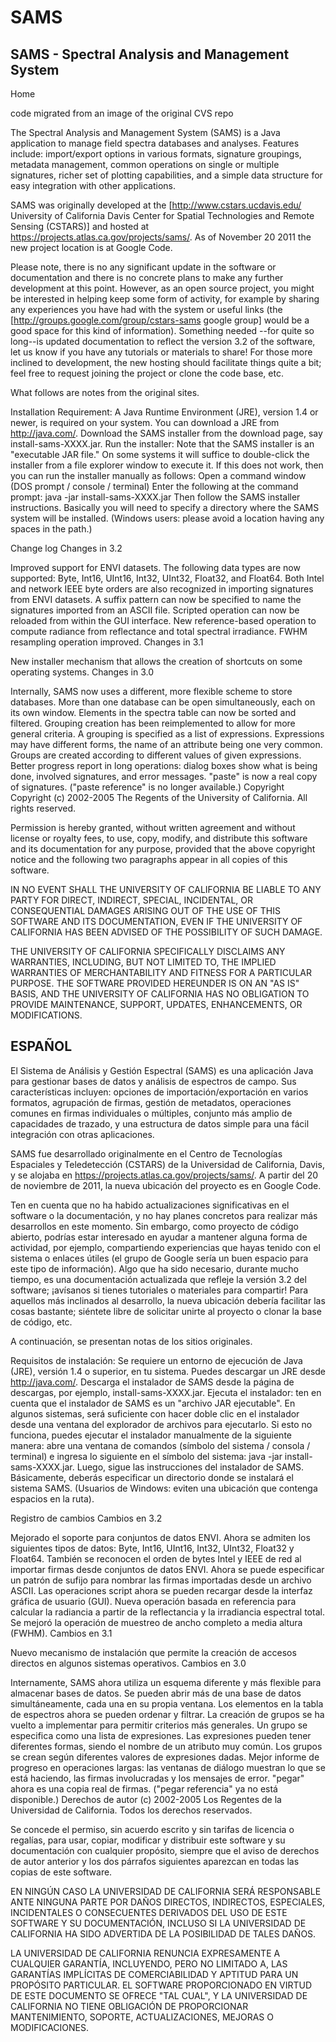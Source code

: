 # SAMS
## SAMS - Spectral Analysis and Management System

Home

code migrated from an image of the original CVS repo

The Spectral Analysis and Management System (SAMS) is a Java application to manage field spectra databases and analyses. Features include: import/export options in various formats, signature groupings, metadata management, common operations on single or multiple signatures, richer set of plotting capabilities, and a simple data structure for easy integration with other applications.

SAMS was originally developed at the [http://www.cstars.ucdavis.edu/ University of California Davis Center for Spatial Technologies and Remote Sensing (CSTARS)] and hosted at https://projects.atlas.ca.gov/projects/sams/. As of November 20 2011 the new project location is at Google Code.

Please note, there is no any significant update in the software or documentation and there is no concrete plans to make any further development at this point. However, as an open source project, you might be interested in helping keep some form of activity, for example by sharing any experiences you have had with the system or useful links (the [http://groups.google.com/group/cstars-sams google group] would be a good space for this kind of information). Something needed --for quite so long--is updated documentation to reflect the version 3.2 of the software, let us know if you have any tutorials or materials to share! For those more inclined to development, the new hosting should facilitate things quite a bit; feel free to request joining the project or clone the code base, etc.

What follows are notes from the original sites.

Installation
Requirement: A Java Runtime Environment (JRE), version 1.4 or newer, is required on your system. You can download a JRE from http://java.com/.
Download the SAMS installer from the download page, say install-sams-XXXX.jar.
Run the installer: Note that the SAMS installer is an "executable JAR file." On some systems it will suffice to double-click the installer from a file explorer window to execute it. If this does not work, then you can run the installer manually as follows:
Open a command window (DOS prompt / console / terminal)
Enter the following at the command prompt: java -jar install-sams-XXXX.jar
Then follow the SAMS installer instructions. Basically you will need to specify a directory where the SAMS system will be installed. (Windows users: please avoid a location having any spaces in the path.)

Change log
Changes in 3.2

Improved support for ENVI datasets. The following data types are now supported: Byte, Int16, UInt16, Int32, UInt32, Float32, and Float64. Both Intel and network IEEE byte orders are also recognized in importing signatures from ENVI datasets.
A suffix pattern can now be specified to name the signatures imported from an ASCII file.
Scripted operation can now be reloaded from within the GUI interface.
New reference-based operation to compute radiance from reflectance and total spectral irradiance.
FWHM resampling operation improved.
Changes in 3.1

New installer mechanism that allows the creation of shortcuts on some operating systems.
Changes in 3.0

Internally, SAMS now uses a different, more flexible scheme to store databases.
More than one database can be open simultaneously, each on its own window.
Elements in the spectra table can now be sorted and filtered.
Grouping creation has been reimplemented to allow for more general criteria. A grouping is specified as a list of expressions. Expressions may have different forms, the name of an attribute being one very common. Groups are created according to different values of given expressions.
Better progress report in long operations: dialog boxes show what is being done, involved signatures, and error messages.
"paste" is now a real copy of signatures. ("paste reference" is no longer available.)
Copyright
Copyright (c) 2002-2005 The Regents of the University of California. All rights reserved.

Permission is hereby granted, without written agreement and without license or royalty fees, to use, copy, modify, and distribute this software and its documentation for any purpose, provided that the above copyright notice and the following two paragraphs appear in all copies of this software.

IN NO EVENT SHALL THE UNIVERSITY OF CALIFORNIA BE LIABLE TO ANY PARTY FOR DIRECT, INDIRECT, SPECIAL, INCIDENTAL, OR CONSEQUENTIAL DAMAGES ARISING OUT OF THE USE OF THIS SOFTWARE AND ITS DOCUMENTATION, EVEN IF THE UNIVERSITY OF CALIFORNIA HAS BEEN ADVISED OF THE POSSIBILITY OF SUCH DAMAGE.

THE UNIVERSITY OF CALIFORNIA SPECIFICALLY DISCLAIMS ANY WARRANTIES, INCLUDING, BUT NOT LIMITED TO, THE IMPLIED WARRANTIES OF MERCHANTABILITY AND FITNESS FOR A PARTICULAR PURPOSE. THE SOFTWARE PROVIDED HEREUNDER IS ON AN "AS IS" BASIS, AND THE UNIVERSITY OF CALIFORNIA HAS NO OBLIGATION TO PROVIDE MAINTENANCE, SUPPORT, UPDATES, ENHANCEMENTS, OR MODIFICATIONS.

## ESPAÑOL
El Sistema de Análisis y Gestión Espectral (SAMS) es una aplicación Java para gestionar bases de datos y análisis de espectros de campo. Sus características incluyen: opciones de importación/exportación en varios formatos, agrupación de firmas, gestión de metadatos, operaciones comunes en firmas individuales o múltiples, conjunto más amplio de capacidades de trazado, y una estructura de datos simple para una fácil integración con otras aplicaciones.

SAMS fue desarrollado originalmente en el Centro de Tecnologías Espaciales y Teledetección (CSTARS) de la Universidad de California, Davis, y se alojaba en https://projects.atlas.ca.gov/projects/sams/. A partir del 20 de noviembre de 2011, la nueva ubicación del proyecto es en Google Code.

Ten en cuenta que no ha habido actualizaciones significativas en el software o la documentación, y no hay planes concretos para realizar más desarrollos en este momento. Sin embargo, como proyecto de código abierto, podrías estar interesado en ayudar a mantener alguna forma de actividad, por ejemplo, compartiendo experiencias que hayas tenido con el sistema o enlaces útiles (el grupo de Google sería un buen espacio para este tipo de información). Algo que ha sido necesario, durante mucho tiempo, es una documentación actualizada que refleje la versión 3.2 del software; ¡avísanos si tienes tutoriales o materiales para compartir! Para aquellos más inclinados al desarrollo, la nueva ubicación debería facilitar las cosas bastante; siéntete libre de solicitar unirte al proyecto o clonar la base de código, etc.

A continuación, se presentan notas de los sitios originales.

Requisitos de instalación: Se requiere un entorno de ejecución de Java (JRE), versión 1.4 o superior, en tu sistema. Puedes descargar un JRE desde http://java.com/. Descarga el instalador de SAMS desde la página de descargas, por ejemplo, install-sams-XXXX.jar. Ejecuta el instalador: ten en cuenta que el instalador de SAMS es un "archivo JAR ejecutable". En algunos sistemas, será suficiente con hacer doble clic en el instalador desde una ventana del explorador de archivos para ejecutarlo. Si esto no funciona, puedes ejecutar el instalador manualmente de la siguiente manera: abre una ventana de comandos (símbolo del sistema / consola / terminal) e ingresa lo siguiente en el símbolo del sistema: java -jar install-sams-XXXX.jar. Luego, sigue las instrucciones del instalador de SAMS. Básicamente, deberás especificar un directorio donde se instalará el sistema SAMS. (Usuarios de Windows: eviten una ubicación que contenga espacios en la ruta).

Registro de cambios Cambios en 3.2

Mejorado el soporte para conjuntos de datos ENVI. Ahora se admiten los siguientes tipos de datos: Byte, Int16, UInt16, Int32, UInt32, Float32 y Float64. También se reconocen el orden de bytes Intel y IEEE de red al importar firmas desde conjuntos de datos ENVI. Ahora se puede especificar un patrón de sufijo para nombrar las firmas importadas desde un archivo ASCII. Las operaciones script ahora se pueden recargar desde la interfaz gráfica de usuario (GUI). Nueva operación basada en referencia para calcular la radiancia a partir de la reflectancia y la irradiancia espectral total. Se mejoró la operación de muestreo de ancho completo a media altura (FWHM). Cambios en 3.1

Nuevo mecanismo de instalación que permite la creación de accesos directos en algunos sistemas operativos. Cambios en 3.0

Internamente, SAMS ahora utiliza un esquema diferente y más flexible para almacenar bases de datos. Se pueden abrir más de una base de datos simultáneamente, cada una en su propia ventana. Los elementos en la tabla de espectros ahora se pueden ordenar y filtrar. La creación de grupos se ha vuelto a implementar para permitir criterios más generales. Un grupo se especifica como una lista de expresiones. Las expresiones pueden tener diferentes formas, siendo el nombre de un atributo muy común. Los grupos se crean según diferentes valores de expresiones dadas. Mejor informe de progreso en operaciones largas: las ventanas de diálogo muestran lo que se está haciendo, las firmas involucradas y los mensajes de error. "pegar" ahora es una copia real de firmas. ("pegar referencia" ya no está disponible.) Derechos de autor (c) 2002-2005 Los Regentes de la Universidad de California. Todos los derechos reservados.

Se concede el permiso, sin acuerdo escrito y sin tarifas de licencia o regalías, para usar, copiar, modificar y distribuir este software y su documentación con cualquier propósito, siempre que el aviso de derechos de autor anterior y los dos párrafos siguientes aparezcan en todas las copias de este software.

EN NINGÚN CASO LA UNIVERSIDAD DE CALIFORNIA SERÁ RESPONSABLE ANTE NINGUNA PARTE POR DAÑOS DIRECTOS, INDIRECTOS, ESPECIALES, INCIDENTALES O CONSECUENTES DERIVADOS DEL USO DE ESTE SOFTWARE Y SU DOCUMENTACIÓN, INCLUSO SI LA UNIVERSIDAD DE CALIFORNIA HA SIDO ADVERTIDA DE LA POSIBILIDAD DE TALES DAÑOS.

LA UNIVERSIDAD DE CALIFORNIA RENUNCIA EXPRESAMENTE A CUALQUIER GARANTÍA, INCLUYENDO, PERO NO LIMITADO A, LAS GARANTÍAS IMPLÍCITAS DE COMERCIABILIDAD Y APTITUD PARA UN PROPÓSITO PARTICULAR. EL SOFTWARE PROPORCIONADO EN VIRTUD DE ESTE DOCUMENTO SE OFRECE "TAL CUAL", Y LA UNIVERSIDAD DE CALIFORNIA NO TIENE OBLIGACIÓN DE PROPORCIONAR MANTENIMIENTO, SOPORTE, ACTUALIZACIONES, MEJORAS O MODIFICACIONES.
